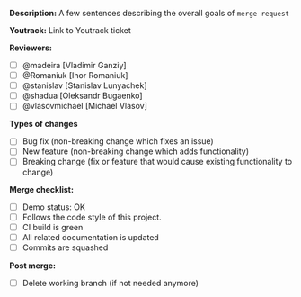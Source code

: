 **Description:** A few sentences describing the overall goals of `merge request`

**Youtrack:** Link to Youtrack ticket

**Reviewers:**
- [ ] @madeira [Vladimir Ganziy]
- [ ] @Romaniuk [Ihor Romaniuk]
- [ ] @stanislav [Stanislav Lunyachek]
- [ ] @shadua [Oleksandr Bugaenko]
- [ ] @vlasovmichael [Michael Vlasov]

**Types of changes**
- [ ] Bug fix (non-breaking change which fixes an issue)
- [ ] New feature (non-breaking change which adds functionality)
- [ ] Breaking change (fix or feature that would cause existing functionality to change)

**Merge checklist:**
- [ ] Demo status: OK
- [ ] Follows the code style of this project.
- [ ] CI build is green
- [ ] All related documentation is updated
- [ ] Commits are squashed

**Post merge:**
- [ ] Delete working branch (if not needed anymore)
